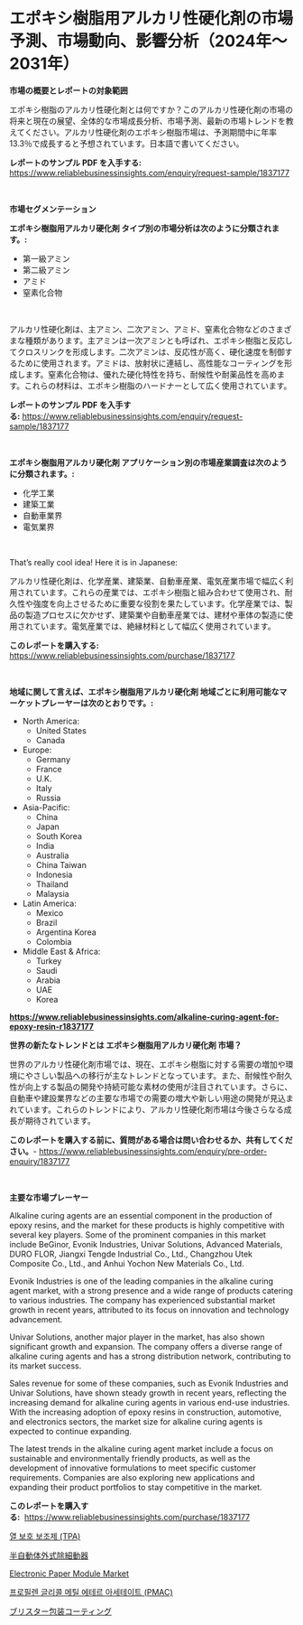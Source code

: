 <p><h1>エポキシ樹脂用アルカリ性硬化剤の市場予測、市場動向、影響分析（2024年～2031年）</h1></p><p><strong>市場の概要とレポートの対象範囲</strong></p>
<p><p>エポキシ樹脂のアルカリ性硬化剤とは何ですか？このアルカリ性硬化剤の市場の将来と現在の展望、全体的な市場成長分析、市場予測、最新の市場トレンドを教えてください。アルカリ性硬化剤のエポキシ樹脂市場は、予測期間中に年率13.3％で成長すると予想されています。日本語で書いてください。</p></p>
<p><strong>レポートのサンプル PDF を入手する:</strong> <a href="https://www.reliablebusinessinsights.com/enquiry/request-sample/1837177">https://www.reliablebusinessinsights.com/enquiry/request-sample/1837177</a></p>
<p>&nbsp;</p>
<p><strong>市場セグメンテーション</strong></p>
<p><strong>エポキシ樹脂用アルカリ硬化剤 タイプ別の市場分析は次のように分類されます。:</strong></p>
<p><ul><li>第一級アミン</li><li>第二級アミン</li><li>アミド</li><li>窒素化合物</li></ul></p>
<p>&nbsp;</p>
<p><p>アルカリ性硬化剤は、主アミン、二次アミン、アミド、窒素化合物などのさまざまな種類があります。主アミンは一次アミンとも呼ばれ、エポキシ樹脂と反応してクロスリンクを形成します。二次アミンは、反応性が高く、硬化速度を制御するために使用されます。アミドは、放射状に連結し、高性能なコーティングを形成します。窒素化合物は、優れた硬化特性を持ち、耐候性や耐薬品性を高めます。これらの材料は、エポキシ樹脂のハードナーとして広く使用されています。</p></p>
<p><strong>レポートのサンプル PDF を入手する:</strong>&nbsp;<a href="https://www.reliablebusinessinsights.com/enquiry/request-sample/1837177">https://www.reliablebusinessinsights.com/enquiry/request-sample/1837177</a></p>
<p>&nbsp;</p>
<p><strong> エポキシ樹脂用アルカリ硬化剤 アプリケーション別の市場産業調査は次のように分類されます。:</strong></p>
<p><ul><li>化学工業</li><li>建築工業</li><li>自動車業界</li><li>電気業界</li></ul></p>
<p>&nbsp;</p>
<p><p>That’s really cool idea! Here it is in Japanese:</p><p>アルカリ性硬化剤は、化学産業、建築業、自動車産業、電気産業市場で幅広く利用されています。これらの産業では、エポキシ樹脂と組み合わせて使用され、耐久性や強度を向上させるために重要な役割を果たしています。化学産業では、製品の製造プロセスに欠かせず、建築業や自動車産業では、建材や車体の製造に使用されています。電気産業では、絶縁材料として幅広く使用されています。</p></p>
<p><strong>このレポートを購入する:</strong>&nbsp; <a href="https://www.reliablebusinessinsights.com/purchase/1837177">https://www.reliablebusinessinsights.com/purchase/1837177</a></p>
<p>&nbsp;</p>
<p><strong>地域に関して言えば、エポキシ樹脂用アルカリ硬化剤 地域ごとに利用可能なマーケットプレーヤーは次のとおりです。:</strong></p>
<p><ul>
    <li>
        North America:
        <ul>
            <li>United States</li>
            <li>Canada</li>
        </ul>
    </li>
    <li>
        Europe:
        <ul>
            <li>Germany</li>
            <li>France</li>
            <li>U.K.</li>
            <li>Italy</li>
            <li>Russia</li>
        </ul>
    </li>
    <li>
        Asia-Pacific:
        <ul>
            <li>China</li>
            <li>Japan</li>
            <li>South Korea</li>
            <li>India</li>
            <li>Australia</li>
            <li>China Taiwan</li>
            <li>Indonesia</li>
            <li>Thailand</li>
            <li>Malaysia</li>
        </ul>
    </li>
    <li>
        Latin America:
        <ul>
            <li>Mexico</li>
            <li>Brazil</li>
            <li>Argentina Korea</li>
            <li>Colombia</li>
        </ul>
    </li>
    <li>
        Middle East & Africa:
        <ul>
            <li>Turkey</li>
            <li>Saudi</li>
            <li>Arabia</li>
            <li>UAE</li>
            <li>Korea</li>
        </ul>
    </li>
    </ul></p>
<p><strong><a href="https://www.reliablebusinessinsights.com/alkaline-curing-agent-for-epoxy-resin-r1837177">https://www.reliablebusinessinsights.com/alkaline-curing-agent-for-epoxy-resin-r1837177</a></strong>&nbsp;</p>
<p><strong>世界の新たなトレンドとは エポキシ樹脂用アルカリ硬化剤 市場？</strong></p>
<p><p>世界のアルカリ性硬化剤市場では、現在、エポキシ樹脂に対する需要の増加や環境にやさしい製品への移行が主なトレンドとなっています。また、耐候性や耐久性が向上する製品の開発や持続可能な素材の使用が注目されています。さらに、自動車や建設業界などの主要な市場での需要の増大や新しい用途の開発が見込まれています。これらのトレンドにより、アルカリ性硬化剤市場は今後さらなる成長が期待されています。</p></p>
<p><strong>このレポートを購入する前に、質問がある場合は問い合わせるか、共有してください。</strong>- <a href="https://www.reliablebusinessinsights.com/enquiry/pre-order-enquiry/1837177">https://www.reliablebusinessinsights.com/enquiry/pre-order-enquiry/1837177</a></p>
<p>&nbsp;</p>
<p><strong>主要な市場プレーヤー</strong></p>
<p><p>Alkaline curing agents are an essential component in the production of epoxy resins, and the market for these products is highly competitive with several key players. Some of the prominent companies in this market include BeGinor, Evonik Industries, Univar Solutions, Advanced Materials, DURO FLOR, Jiangxi Tengde Industrial Co., Ltd., Changzhou Utek Composite Co., Ltd., and Anhui Yochon New Materials Co., Ltd.</p><p>Evonik Industries is one of the leading companies in the alkaline curing agent market, with a strong presence and a wide range of products catering to various industries. The company has experienced substantial market growth in recent years, attributed to its focus on innovation and technology advancement.</p><p>Univar Solutions, another major player in the market, has also shown significant growth and expansion. The company offers a diverse range of alkaline curing agents and has a strong distribution network, contributing to its market success.</p><p>Sales revenue for some of these companies, such as Evonik Industries and Univar Solutions, have shown steady growth in recent years, reflecting the increasing demand for alkaline curing agents in various end-use industries. With the increasing adoption of epoxy resins in construction, automotive, and electronics sectors, the market size for alkaline curing agents is expected to continue expanding.</p><p>The latest trends in the alkaline curing agent market include a focus on sustainable and environmentally friendly products, as well as the development of innovative formulations to meet specific customer requirements. Companies are also exploring new applications and expanding their product portfolios to stay competitive in the market.</p></p>
<p><strong>このレポートを購入する:</strong>&nbsp;&nbsp;<a href="https://www.reliablebusinessinsights.com/purchase/1837177">https://www.reliablebusinessinsights.com/purchase/1837177</a></p>
<p><p><a href="https://github.com/ConstantinVon/Market-Research-Report-List-1/blob/main/885537697613.md">열 보호 보조제 (TPA)</a></p><p><a href="https://medium.com/@jacksonmith1931/%E5%8D%8A%E8%87%AA%E5%8B%95%E4%BD%93%E5%A4%96%E5%BC%8F%E9%99%A4%E7%B4%B0%E5%8B%95%E5%99%A8%E5%B8%82%E5%A0%B4%E8%A6%8F%E6%A8%A1-%E5%B8%82%E5%A0%B4%E5%B1%95%E6%9C%9B%E3%81%8A%E3%82%88%E3%81%B3%E5%B8%82%E5%A0%B4%E4%BA%88%E6%B8%AC-2024%E5%B9%B4%E3%81%8B%E3%82%892031%E5%B9%B4%E3%81%BE%E3%81%A7-fca55197ed55">半自動体外式除細動器</a></p><p><a href="https://issuu.com/reportprime-2/docs/electronic-paper-module-market-size-2030.pptx">Electronic Paper Module Market</a></p><p><a href="https://github.com/sammyUltyylrich9067856/Market-Research-Report-List-2/blob/main/664309397612.md">프로필렌 글리콜 메틸 에테르 아세테이트 (PMAC)</a></p><p><a href="https://github.com/CarlieShields/Market-Research-Report-List-1/blob/main/9573240104075.md">ブリスター包装コーティング</a></p></p>